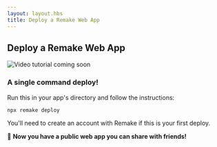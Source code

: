 ```yaml
---
layout: layout.hbs
title: Deploy a Remake Web App
---
```


## Deploy a Remake Web App

<img src="/static/images/video-coming-soon.png" alt="Video tutorial coming soon">

### A single command deploy!

Run this in your app's directory and follow the instructions:

```bash
npx remake deploy
```

You'll need to create an account with Remake if this is your first deploy.

🥳 **Now you have a public web app you can share with friends!**



